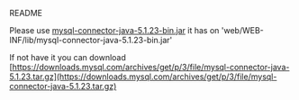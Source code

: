 README

Please use [mysql-connector-java-5.1.23-bin.jar](web/WEB-INF/lib/mysql-connector-java-5.1.23-bin.jar)
it has on 'web/WEB-INF/lib/mysql-connector-java-5.1.23-bin.jar'

If not have it you can download [https://downloads.mysql.com/archives/get/p/3/file/mysql-connector-java-5.1.23.tar.gz](https://downloads.mysql.com/archives/get/p/3/file/mysql-connector-java-5.1.23.tar.gz)
